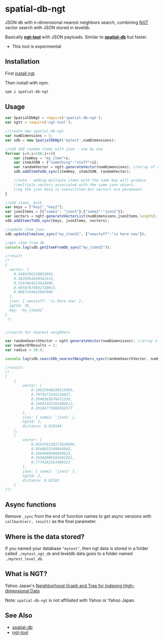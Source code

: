 # spatial-db-ngt

JSON db with n-dimensional nearest neighbors search, combining [NGT](https://github.com/yahoojapan/NGT/blob/master/README.md) vector search with JSON stored in leveldb.

Basically **[ngt-tool](https://www.npmjs.com/package/spatial-db)** with JSON payloads. Similar to **[spatial-db](https://www.npmjs.com/package/spatial-db)** but faster.

- This tool is experimental

## Installation

First [install ngt](https://github.com/yahoojapan/NGT/blob/master/README.md#Installation).

Then install with npm.

```sh
npm i spatial-db-ngt
```

## Usage

```javascript
var SpatialDbNgt = require('spatial-db-ngt');
var ngtt = require('ngt-tool');

//create new spatial-db-ngt
var numDimensions = 5;
var sdb = new SpatialDbNgt('mytest',numDimensions);

//add 100 random items with json - one by one
for(var i=0;i<100;i++){
    var itemKey = "my_item"+i;
    var itemJSON = {"something":"stuff"+i};
    var randomVector = ngtt.generateVector(numDimensions); //array of random floats
    sdb.addItemToDb_sync(itemKey, itemJSON, randomVector);

    //note - adding multiple items with the same key will produce
    //multiple vectors associated with the same json object.
    //eg the json data is overwritten but vectors are permanent.
}

//add items, bulk
var keys = ["key1","key2"];
var jsonItems = [{"some1": "json1"},{"some2":"json2"}];
var vectors = ngtt.generateVectorList(numDimensions,jsonItems.length); //array of vectors; each vector is array of floats
sdb.addItemsToDb_sync(keys, jsonItems, vectors);

//update item json
sdb.updateItemJson_sync("my_item32", {"newstuff":"is here now"});

//get item from db
console.log(sdb.getItemFromDb_sync("my_item32"));

//result
/*
{
  vector: [
    0.5486296150852892,
    0.5829361650362115,
    0.5297864223424096,
    0.49587874692720013,
    0.8087344422687666
  ],
  json: { newstuff: 'is here now' },
  ngtId: 35,
  key: 'my_item32'
}
 */


//search for nearest neighbors 

var randomSearchVector = ngtt.generateVector(numDimensions); //array of random floats
var numberOfResults = 2;
var radius = 10.0;

console.log(sdb.searchDb_nearestNeighbors_sync(randomSearchVector, numberOfResults, radius));

//result:
/*
[
    {
        vector: [
            0.18625948240313495,
            0.7975673245218937,
            0.3348365678471359,
            0.16693183181406512,
            0.29184773086562577
        ],
        json: { some1: 'json1' },
        ngtId: 1,
        distance: 0.819544
    },
    {
        vector: [
            0.055458120172628966,
            0.9540835249844943,
            0.2664088896698613,
            0.16366906181043261,
            0.7774182161406313
        ],
        json: { some2: 'json2' },
        ngtId: 2,
        distance: 0.82182
    }
]*/
```

## Async functions

Remove `_sync` from the end of function names to get async versions with `callback(err, result)` as the final parameter.

## Where is the data stored?

If you named your database `"mytest"`, then ngt data is stored in a folder called `./mytest_ngt_db` and leveldb data goes to a folder named `./mytest_level_db`. 

## What is NGT?

Yahoo Japan's [Neighborhood Graph and Tree for Indexing High-dimensional Data](https://github.com/yahoojapan/NGT/blob/master/README.md)

Note: `spatial-db-ngt` is not affiliated with Yahoo or Yahoo Japan.


## See Also

- [spatial-db](https://www.npmjs.com/package/spatial-db) 
- [ngt-tool](https://www.npmjs.com/package/ngt-tool) 



